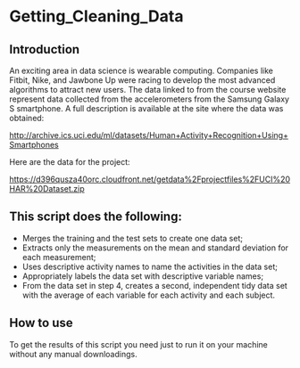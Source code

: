 # Getting_Cleaning_Data
## Introduction

An exciting area in data science is wearable computing. Companies like Fitbit, Nike, and Jawbone Up were racing to develop the most advanced algorithms to attract new users. The data linked to from the course website represent data collected from the accelerometers from the Samsung Galaxy S smartphone. A full description is available at the site where the data was obtained:

http://archive.ics.uci.edu/ml/datasets/Human+Activity+Recognition+Using+Smartphones

Here are the data for the project:

https://d396qusza40orc.cloudfront.net/getdata%2Fprojectfiles%2FUCI%20HAR%20Dataset.zip

## This script does the following:

* Merges the training and the test sets to create one data set;
* Extracts only the measurements on the mean and standard deviation for each measurement;
* Uses descriptive activity names to name the activities in the data set;
* Appropriately labels the data set with descriptive variable names;
* From the data set in step 4, creates a second, independent tidy data set with the average of each variable for each activity and each subject.

## How to use
To get the results of this script you need just to run it on your machine without any manual downloadings.
